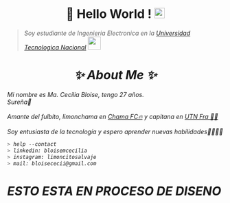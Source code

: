 <h1 align="center">👋 Hello World !  <img src="https://github.com/TheDudeThatCode/TheDudeThatCode/blob/master/Assets/Earth.gif" width="24px"></h1>

><p><em>Soy estudiante de Ingenieria Electronica en la <a href="https://www.fra.utn.edu.ar/">Universidad Tecnologica Nacional</a> <img src="https://media.giphy.com/media/fYSnHlufseco8Fh93Z/giphy.gif" width="30">

<h1 align="center">✨ About Me ✨</h1>
Mi nombre es Ma. Cecilia Bloise, tengo 27 años.
  <br>Sureña🐧</br>
<br>Amante del fulbito, limonchama en <a href="https://instagram.com/chama.fc?igshid=YmMyMTA2M2Y=">Chama FC🔥</a> y capitana en <a href="https://instagram.com/utnfrafutsal?igshid=YmMyMTA2M2Y=">UTN Fra 🧡🖤</a></br>
<br>Soy entusiasta de la tecnología y espero aprender nuevas habilidades🙌🏿💃🏿</br>
  
````bash
> help --contact
> linkedin: bloisemcecilia
> instagram: limoncitosalvaje
> mail: bloisececii@gmail.com
````
  
  <h1> ESTO ESTA EN PROCESO DE DISENO</h1> 
<!--
**CeciiBloise/CeciiBloise** is a ✨ _special_ ✨ repository because its `README.md` (this file) appears on your GitHub profile.

Here are some ideas to get you started:

- 🔭 I’m currently working on ...
- 🌱 I’m currently learning ...
- 👯 I’m looking to collaborate on ...
- 🤔 I’m looking for help with ...
- 💬 Ask me about ...
- 📫 How to reach me: ...
- 😄 Pronouns: ...
- ⚡ Fun fact: ...
-->
